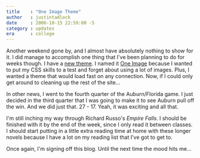 ```yaml
---
title    : "One Image Theme"
author   : justintadlock
date     : 2006-10-15 22:59:00 -5
category : updates
era      : college
---
```


Another weekend gone by, and I almost have absolutely nothing to show for it.  I did manage to accomplish one thing that I've been planning to do for weeks though.  I have a <a href="/skins/style.php?set=21" title="One Image Theme"> new theme</a>.  I named it <a href="/skins/style.php?set=21" title="One Image Theme"> One Image</a> because I wanted to put my CSS skills to a test and forget about using a lot of images.  Plus, I wanted a theme that would load fast on any connection.  Now, if I could only get around to cleaning up the rest of the site...

In other news, I went to the fourth quarter of the Auburn/Florida game.  I just decided in the third quarter that I was going to make it to see Auburn pull off the win.  And we did just that.  27 - 17.  Yeah, it was exciting and all that.

I'm still inching my way through Richard Russo's <i> Empire Falls</i>.  I should be finished with it by the end of the week, since I only read it between classes.  I should start putting in a little extra reading time at home with these longer novels because I have a lot on my reading list that I've got to get to.

Once again, I'm signing off this blog.  Until the next time the mood hits me...

